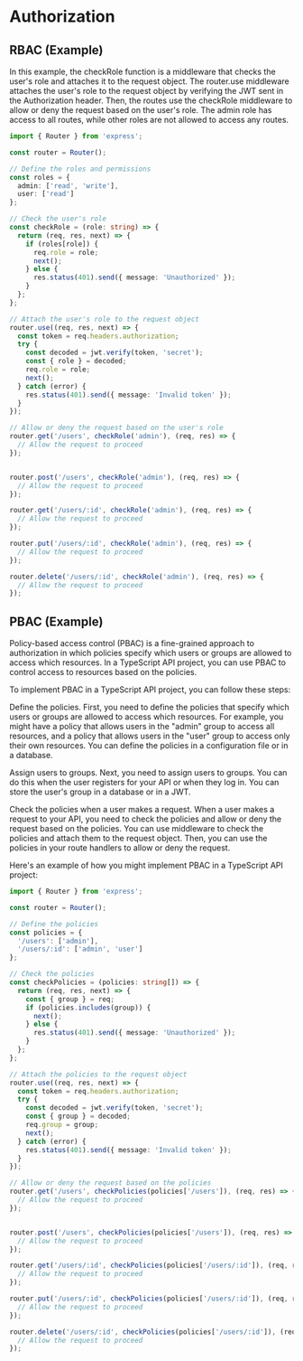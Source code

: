 # Authorization

## RBAC (Example)

In this example, the checkRole function is a middleware that checks the user's role and attaches it to the request object. The router.use middleware attaches the user's role to the request object by verifying the JWT sent in the Authorization header. Then, the routes use the checkRole middleware to allow or deny the request based on the user's role. The admin role has access to all routes, while other roles are not allowed to access any routes.

```Typescript
import { Router } from 'express';

const router = Router();

// Define the roles and permissions
const roles = {
  admin: ['read', 'write'],
  user: ['read']
};

// Check the user's role
const checkRole = (role: string) => {
  return (req, res, next) => {
    if (roles[role]) {
      req.role = role;
      next();
    } else {
      res.status(401).send({ message: 'Unauthorized' });
    }
  };
};

// Attach the user's role to the request object
router.use((req, res, next) => {
  const token = req.headers.authorization;
  try {
    const decoded = jwt.verify(token, 'secret');
    const { role } = decoded;
    req.role = role;
    next();
  } catch (error) {
    res.status(401).send({ message: 'Invalid token' });
  }
});

// Allow or deny the request based on the user's role
router.get('/users', checkRole('admin'), (req, res) => {
  // Allow the request to proceed
});


router.post('/users', checkRole('admin'), (req, res) => {
  // Allow the request to proceed
});

router.get('/users/:id', checkRole('admin'), (req, res) => {
  // Allow the request to proceed
});

router.put('/users/:id', checkRole('admin'), (req, res) => {
  // Allow the request to proceed
});

router.delete('/users/:id', checkRole('admin'), (req, res) => {
  // Allow the request to proceed
});
```

## PBAC (Example)
Policy-based access control (PBAC) is a fine-grained approach to authorization in which policies specify which users or groups are allowed to access which resources. In a TypeScript API project, you can use PBAC to control access to resources based on the policies.

To implement PBAC in a TypeScript API project, you can follow these steps:

Define the policies. First, you need to define the policies that specify which users or groups are allowed to access which resources. For example, you might have a policy that allows users in the "admin" group to access all resources, and a policy that allows users in the "user" group to access only their own resources. You can define the policies in a configuration file or in a database.

Assign users to groups. Next, you need to assign users to groups. You can do this when the user registers for your API or when they log in. You can store the user's group in a database or in a JWT.

Check the policies when a user makes a request. When a user makes a request to your API, you need to check the policies and allow or deny the request based on the policies. You can use middleware to check the policies and attach them to the request object. Then, you can use the policies in your route handlers to allow or deny the request.

Here's an example of how you might implement PBAC in a TypeScript API project:

```Typescript
import { Router } from 'express';

const router = Router();

// Define the policies
const policies = {
  '/users': ['admin'],
  '/users/:id': ['admin', 'user']
};

// Check the policies
const checkPolicies = (policies: string[]) => {
  return (req, res, next) => {
    const { group } = req;
    if (policies.includes(group)) {
      next();
    } else {
      res.status(401).send({ message: 'Unauthorized' });
    }
  };
};

// Attach the policies to the request object
router.use((req, res, next) => {
  const token = req.headers.authorization;
  try {
    const decoded = jwt.verify(token, 'secret');
    const { group } = decoded;
    req.group = group;
    next();
  } catch (error) {
    res.status(401).send({ message: 'Invalid token' });
  }
});

// Allow or deny the request based on the policies
router.get('/users', checkPolicies(policies['/users']), (req, res) => {
  // Allow the request to proceed
});


router.post('/users', checkPolicies(policies['/users']), (req, res) => {
  // Allow the request to proceed
});

router.get('/users/:id', checkPolicies(policies['/users/:id']), (req, res) => {
  // Allow the request to proceed
});

router.put('/users/:id', checkPolicies(policies['/users/:id']), (req, res) => {
  // Allow the request to proceed
});

router.delete('/users/:id', checkPolicies(policies['/users/:id']), (req, res) => {
  // Allow the request to proceed
});
```
